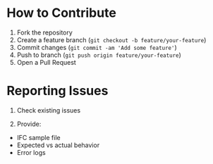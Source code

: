 # How to Contribute
1. Fork the repository
2. Create a feature branch (`git checkout -b feature/your-feature`)
3. Commit changes (`git commit -am 'Add some feature'`)
4. Push to branch (`git push origin feature/your-feature`)
5. Open a Pull Request

# Reporting Issues
1. Check existing issues

2. Provide:
- IFC sample file
- Expected vs actual behavior
- Error logs
